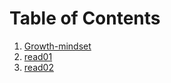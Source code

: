

# Table of Contents

1. [Growth-mindset](https://rihanfoudeh.github.io/Reading-note/Growth-mindset)
2. [read01](https://rihanfoudeh.github.io/Reading-note/read01)
3. [read02](https://rihanfoudeh.github.io/Reading-note/read02)




